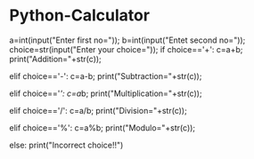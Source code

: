 # Python-Calculator


a=int(input("Enter first no="));
b=int(input("Entet second no="));
choice=str(input("Enter your choice="));
if choice=='+':
  c=a+b;
  print("Addition="+str(c));
  
elif choice=='-':
	c=a-b;
	print("Subtraction="+str(c));
	
elif choice=='*':
	c=a*b;
	print("Multiplication="+str(c));
	
elif choice=='/':
	c=a/b;
	print("Division="+str(c));
	
elif choice=='%':
	c=a%b;
	print("Modulo="+str(c));
	
else:
		print("Incorrect choice!!")
